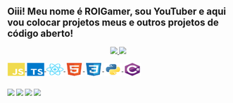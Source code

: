 ## Oiii! Meu nome é ROIGamer, sou YouTuber e aqui vou colocar projetos meus e outros projetos de código aberto!
<div align="center">
  <a href="https://github.com/roigamercanal">
  <img height="180em" src="https://github-readme-stats.vercel.app/api?username=roigamerYT&show_icons=true&theme=dracula&include_all_commits=true&count_private=true"/>
  <img height="180em" src="https://github-readme-stats.vercel.app/api/top-langs/?username=roigamerYT&layout=compact&langs_count=7&theme=dracula"/>
</div>
<div style="display: inline_block"><br>
  <img align="center" alt="ROI-Js" height="30" width="40" src="https://raw.githubusercontent.com/devicons/devicon/master/icons/javascript/javascript-plain.svg">
  <img align="center" alt="ROI-Ts" height="30" width="40" src="https://raw.githubusercontent.com/devicons/devicon/master/icons/typescript/typescript-plain.svg">
  <img align="center" alt="ROI-React" height="30" width="40" src="https://raw.githubusercontent.com/devicons/devicon/master/icons/react/react-original.svg">
  <img align="center" alt="ROI-HTML" height="30" width="40" src="https://raw.githubusercontent.com/devicons/devicon/master/icons/html5/html5-original.svg">
  <img align="center" alt="ROI-CSS" height="30" width="40" src="https://raw.githubusercontent.com/devicons/devicon/master/icons/css3/css3-original.svg">
  <img align="center" alt="ROI-Python" height="30" width="40" src="https://raw.githubusercontent.com/devicons/devicon/master/icons/python/python-original.svg">
  <img align="center" alt="ROI-Csharp" height="30" width="40" src="https://raw.githubusercontent.com/devicons/devicon/master/icons/csharp/csharp-original.svg">
</div>
  
  ##
 
<div> 
  <a href="https://bit.ly/roigamer" target="_blank"><img src="https://img.shields.io/badge/YouTube-FF0000?style=for-the-badge&logo=youtube&logoColor=white" target="_blank"></a>
 	<a href="https://www.twitch.tv/roigamerlivesyt" target="_blank"><img src="https://img.shields.io/badge/Twitch-9146FF?style=for-the-badge&logo=twitch&logoColor=white" target="_blank"></a>
 <a href="https://discord.gg/bxjF4U3AZK" target="_blank"><img src="https://img.shields.io/badge/Discord-7289DA?style=for-the-badge&logo=discord&logoColor=white" target="_blank"></a> 
  <a href = "mailto:contato@roigamer.tk"><img src="https://img.shields.io/badge/-Gmail-%23333?style=for-the-badge&logo=gmail&logoColor=white" target="_blank"></a>
</div>
